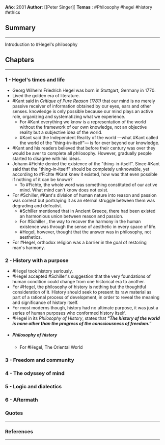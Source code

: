 **Año**: 2001
**Author**: [[Peter Singer]]
**Temas** : #Philosophy  #hegel #history #ethics 

## Summary
---
Introduction to #Hegel's philosophy

## Chapters
---
### 1 - Hegel's times and life
- Georg Wilhelm Friedrich Hegel was born in Stuttgart, Germany in 1770.
- Lived the golden era of literature.
- #Kant said in *Critique of Pure Reason (1781)* that our mind is no merely passive receiver of information obtained by our eyes, ears and other senses. knowledge is only possible because our mind plays an active role, organizing and systematizing what we experience.
	- For #Kant everything we know is a representation of the world without the framework of our own knowledge, not an objective reality but a subjective idea of the world.
	- #Kant said the Independent Reality of the world —what #Kant called the world of the "thing-in-itself"— is for ever beyond our knowledge.
- #Kant and his readers believed that before their century was over they would be aver to complete all philosophy. However, gradually people started to disagree with his ideas.
- Johann #Fichte denied the existence of the "thing-in-itself". Since #Kant said that the "thing-in-itself" should be completely unknowable, yet according to #Fichte #Kant knew it existed, how was that even possible if nothing of it can be known?
	- To #Fichte, the whole word was something constituted of our active mind. What mind can't know does not exist.
- For #Schiller, #Kant's division of human nature into reason and passion was correct but portraying it as an eternal struggle between them was degrading and defeatist.
	- #Schiller mentioned that in Ancient Greece, there had been existed an harmonious union between reason and passion.
	- For #Schiller , the way to recover the harmony in the human existence was through the sense of aesthetic in every space of life.
	- #Hegel, however, thought that the answer was in philosophy, not aesthetics.
- For #Hegel, orthodox religion was a barrier in the goal of restoring man's harmony.

### 2 - History with a purpose
- #Hegel  took history seriously.
- #Hegel accepted #Schiller's suggestion that the very foundations of human condition could change from one historical era to another.
- For #Hegel, the philosophy of history is nothing but the thoughtful consideration of it. History should seek to present its raw material as part of a rational process of development, in order to reveal the meaning and significance of history itself.
- For most moderns though, history had no ultimate purpose, it was just a series of human purposes who conformed history itself.
- #Hegel in its *Philosophy of History*, states that ***"The history of the world is none other than the progress of the consciousness of freedom."***
- ##### Philosophy of history
	- For #Hegel, The Oriental World 

### 3 - Freedom and community

### 4 - The odyssey of mind

### 5 - Logic and dialectics

### 6 - Aftermath


### Quotes
---


### References
---
